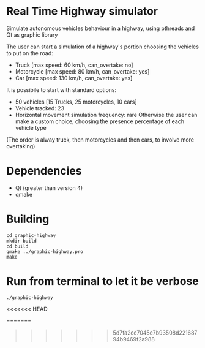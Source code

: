 # Real Time Highway simulator
Simulate autonomous vehicles behaviour in a highway, using pthreads and Qt as graphic library

The user can start a simulation of a highway's portion choosing the vehicles to put on the road:
- Truck [max speed: 60 km/h, can_overtake: no]
- Motorcycle [max speed: 80 km/h, can_overtake: yes]
- Car [max speed: 130 km/h, can_overtake: yes]

It is possibile to start with standard options:
- 50 vehicles [15 Trucks, 25 motorcycles, 10 cars]
- Vehicle tracked: 23
- Horizontal movement simulation frequency: rare
Otherwise the user can make a custom choice, choosing the presence percentage of each vehicle type

(The order is alway truck, then motorcycles and then cars, to involve more overtaking)

# Dependencies
- Qt (greater than version 4)
- qmake

# Building
```
cd graphic-highway
mkdir build
cd build
qmake ../graphic-highway.pro
make

```

# Run from terminal to let it be verbose
```
./graphic-highway

```


<<<<<<< HEAD

=======
>>>>>>> 5d7fa2cc7045e7b93508d22168794b9469f2a988

